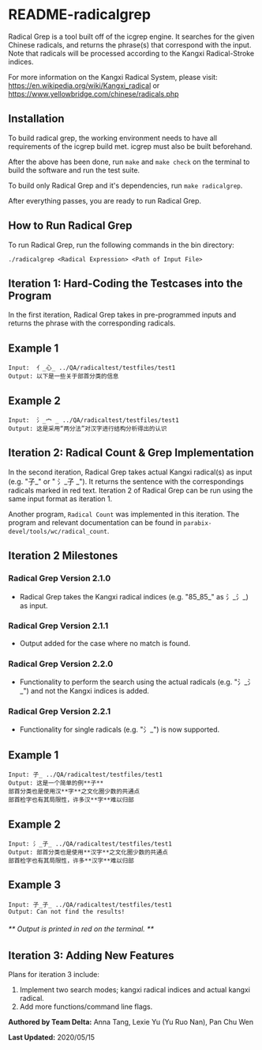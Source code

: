 # README-radicalgrep

Radical Grep is a tool built off of the icgrep engine. It searches for the given Chinese radicals, and returns the phrase(s) that correspond with the input. Note that radicals will be processed according to the Kangxi Radical-Stroke indices.

For more information on the Kangxi Radical System, please visit: https://en.wikipedia.org/wiki/Kangxi_radical or https://www.yellowbridge.com/chinese/radicals.php

## **Installation**

To build radical grep, the working environment needs to have all requirements of the icgrep build met. icgrep must also be built beforehand.

After the above has been done, run  `make`  and `make check` on the terminal to build the software and run the test suite.

To build only Radical Grep and it's dependencies, run `make radicalgrep`.

After everything passes, you are ready to run Radical Grep.

## **How to Run Radical Grep**

To run Radical Grep, run the following commands in the bin directory:

    ./radicalgrep <Radical Expression> <Path of Input File>

## **Iteration 1: Hard-Coding the Testcases into the Program**

In the first iteration, Radical Grep takes in pre-programmed inputs and returns the phrase with the corresponding radicals.

 ## Example 1

    Input:  亻_心_ ../QA/radicaltest/testfiles/test1
    Output: 以下是一些关于部首分类的信息

## Example 2

    Input:  氵_宀 _ ../QA/radicaltest/testfiles/test1
    Output: 这是采用“两分法”对汉字进行结构分析得出的认识


## **Iteration 2: Radical Count & Grep Implementation**

In the second iteration, Radical Grep takes actual Kangxi radical(s) as input (e.g. "子_" or " 氵_子 _"). It returns the sentence with the correspondings radicals marked in red text. Iteration 2 of Radical Grep can be run using the same input format as iteration 1.

Another program, `Radical Count` was implemented in this iteration. The program and relevant documentation can be found in `parabix-devel/tools/wc/radical_count`.

## Iteration 2 Milestones

### Radical Grep Version 2.1.0 
* Radical Grep takes the Kangxi radical indices (e.g. "85_85_" as 氵_氵_) as input.
### Radical Grep Version 2.1.1
* Output added for the case where no match is found.
### Radical Grep Version 2.2.0
* Functionality to perform the search using the actual radicals (e.g. "氵_氵_") and not the Kangxi indices is added. 
### Radical Grep Version 2.2.1 
* Functionality for single radicals (e.g. "氵_") is now supported.

## Example 1

    Input: 子_ ../QA/radicaltest/testfiles/test1
    Output: 这是一个简单的例**子**
    部首分类也是使用汉**字**之文化圈少数的共通点
    部首检字也有其局限性，许多汉**字**难以归部
    
## Example 2

    Input: 氵_子_ ../QA/radicaltest/testfiles/test1
    Output: 部首分类也是使用**汉字**之文化圈少数的共通点
    部首检字也有其局限性，许多**汉字**难以归部
   
## Example 3

    Input: 子_子_ ../QA/radicaltest/testfiles/test1
    Output: Can not find the results!

###### ** Output is printed in red on the terminal. ** 

## **Iteration 3: Adding New Features**
Plans for iteration 3 include:

1. Implement two search modes; kangxi radical indices and actual kangxi radical.
2. Add more functions/command line flags.


**Authored by Team Delta:** Anna Tang, Lexie Yu (Yu Ruo Nan),  Pan Chu Wen

**Last Updated:** 2020/05/15